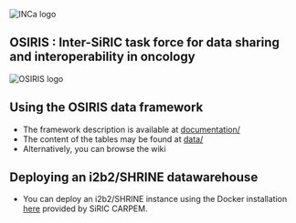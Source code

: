 ![INCa logo](https://raw.githubusercontent.com/siric-osiris/OSIRIS/master/logo_inca.jpg)

## **OSIRIS : Inter-SiRIC task force for data sharing and interoperability in oncology** 

  ![OSIRIS logo](https://raw.githubusercontent.com/siric-osiris/OSIRIS/master/osiris.png)
  
## Using the OSIRIS data framework
* The framework description is available at [documentation/](documentation/)
* The content of the tables may be found at [data/](data/)
* Alternatively, you can browse the wiki

## Deploying an i2b2/SHRINE datawarehouse
* You can deploy an i2b2/SHRINE instance using the Docker installation [here](https://github.com/CARPEM/SHRINEDocker) provided by SiRIC CARPEM.
